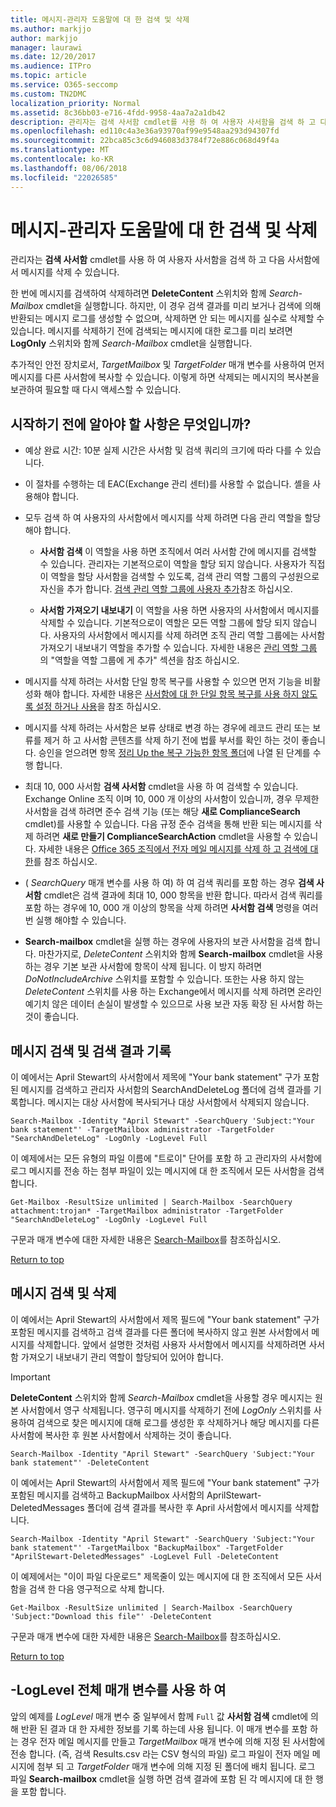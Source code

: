 ```yaml
---
title: 메시지-관리자 도움말에 대 한 검색 및 삭제
ms.author: markjjo
author: markjjo
manager: laurawi
ms.date: 12/20/2017
ms.audience: ITPro
ms.topic: article
ms.service: O365-seccomp
ms.custom: TN2DMC
localization_priority: Normal
ms.assetid: 8c36bb03-e716-4fdd-9958-4aa7a2a1db42
description: 관리자는 검색 사서함 cmdlet를 사용 하 여 사용자 사서함을 검색 하 고 다음 사서함에서 메시지를 삭제 수 있습니다.
ms.openlocfilehash: ed110c4a3e36a93970af99e9548aa293d94307fd
ms.sourcegitcommit: 22bca85c3c6d946083d3784f72e886c068d49f4a
ms.translationtype: MT
ms.contentlocale: ko-KR
ms.lasthandoff: 08/06/2018
ms.locfileid: "22026585"
---
```

# <a name="search-for-and-delete-messages---admin-help"></a>메시지-관리자 도움말에 대 한 검색 및 삭제
  
관리자는 **검색 사서함** cmdlet를 사용 하 여 사용자 사서함을 검색 하 고 다음 사서함에서 메시지를 삭제 수 있습니다. 
  
한 번에 메시지를 검색하여 삭제하려면  **DeleteContent** 스위치와 함께 _Search-Mailbox_ cmdlet을 실행합니다. 하지만, 이 경우 검색 결과를 미리 보거나 검색에 의해 반환되는 메시지 로그를 생성할 수 없으며, 삭제하면 안 되는 메시지를 실수로 삭제할 수 있습니다. 메시지를 삭제하기 전에 검색되는 메시지에 대한 로그를 미리 보려면  **LogOnly** 스위치와 함께 _Search-Mailbox_ cmdlet을 실행합니다. 
  
추가적인 안전 장치로서,  _TargetMailbox_ 및  _TargetFolder_ 매개 변수를 사용하여 먼저 메시지를 다른 사서함에 복사할 수 있습니다. 이렇게 하면 삭제되는 메시지의 복사본을 보관하여 필요할 때 다시 액세스할 수 있습니다. 
  
## <a name="what-do-i-need-to-know-before-i-begin"></a>시작하기 전에 알아야 할 사항은 무엇입니까?
<a name="sectionSection0"> </a>

- 예상 완료 시간: 10분 실제 시간은 사서함 및 검색 쿼리의 크기에 따라 다를 수 있습니다.
    
- 이 절차를 수행하는 데 EAC(Exchange 관리 센터)를 사용할 수 없습니다. 셸을 사용해야 합니다.
    
- 모두 검색 하 여 사용자의 사서함에서 메시지를 삭제 하려면 다음 관리 역할을 할당 해야 합니다.
    
  - **사서함 검색** 이 역할을 사용 하면 조직에서 여러 사서함 간에 메시지를 검색할 수 있습니다. 관리자는 기본적으로이 역할을 할당 되지 않습니다. 사용자가 직접이 역할을 할당 사서함을 검색할 수 있도록, 검색 관리 역할 그룹의 구성원으로 자신을 추가 합니다. [검색 관리 역할 그룹에 사용자 추가](http://technet.microsoft.com/library/729e09d8-614b-431f-ae04-ae41fb4c628e.aspx)참조 하십시오.
    
  - **사서함 가져오기 내보내기** 이 역할을 사용 하면 사용자의 사서함에서 메시지를 삭제할 수 있습니다. 기본적으로이 역할은 모든 역할 그룹에 할당 되지 않습니다. 사용자의 사서함에서 메시지를 삭제 하려면 조직 관리 역할 그룹에는 사서함 가져오기 내보내기 역할을 추가할 수 있습니다. 자세한 내용은 [관리 역할 그룹](http://technet.microsoft.com/library/ab9b7a3b-bf67-4ba1-bde5-8e6ac174b82c.aspx) 의 "역할을 역할 그룹에 게 추가" 섹션을 참조 하십시오. 
    
- 메시지를 삭제 하려는 사서함 단일 항목 복구를 사용할 수 있으면 먼저 기능을 비활성화 해야 합니다. 자세한 내용은 [사서함에 대 한 단일 항목 복구를 사용 하지 않도록 설정 하거나 사용](http://technet.microsoft.com/library/2e7f1bcd-8395-45ad-86ce-22868bd46af0.aspx)을 참조 하십시오.
    
- 메시지를 삭제 하려는 사서함은 보류 상태로 변경 하는 경우에 레코드 관리 또는 보류를 제거 하 고 사서함 콘텐츠를 삭제 하기 전에 법률 부서를 확인 하는 것이 좋습니다. 승인을 얻으려면 항목 [정리 Up the 복구 가능한 항목 폴더](http://technet.microsoft.com/library/82c310f8-de2f-46f2-8e1a-edb6055d6e69.aspx)에 나열 된 단계를 수행 합니다.
    
- 최대 10, 000 사서함 **검색 사서함** cmdlet을 사용 하 여 검색할 수 있습니다. Exchange Online 조직 이며 10, 000 개 이상의 사서함이 있습니까, 경우 무제한 사서함을 검색 하려면 준수 검색 기능 (또는 해당 **새로 ComplianceSearch** cmdlet)를 사용할 수 있습니다. 다음 규정 준수 검색을 통해 반환 되는 메시지를 삭제 하려면 **새로 만들기 ComplianceSearchAction** cmdlet을 사용할 수 있습니다. 자세한 내용은 [Office 365 조직에서 전자 메일 메시지를 삭제 하 고 검색에 대 한](https://go.microsoft.com/fwlink/p/?LinkId=786856)를 참조 하십시오.
    
- ( *SearchQuery* 매개 변수를 사용 하 여) 하 여 검색 쿼리를 포함 하는 경우 **검색 사서함** cmdlet은 검색 결과에 최대 10, 000 항목을 반환 합니다. 따라서 검색 쿼리를 포함 하는 경우에 10, 000 개 이상의 항목을 삭제 하려면 **사서함 검색** 명령을 여러 번 실행 해야할 수 있습니다. 
    
- **Search-mailbox** cmdlet을 실행 하는 경우에 사용자의 보관 사서함을 검색 합니다. 마찬가지로, _DeleteContent_ 스위치와 함께 **Search-mailbox** cmdlet을 사용 하는 경우 기본 보관 사서함에 항목이 삭제 됩니다. 이 방지 하려면 *DoNotIncludeArchive* 스위치를 포함할 수 있습니다. 또한는 사용 하지 않는 _DeleteContent_ 스위치를 사용 하는 Exchange에서 메시지를 삭제 하려면 온라인 예기치 않은 데이터 손실이 발생할 수 있으므로 사용 보관 자동 확장 된 사서함 하는 것이 좋습니다. 
    
## <a name="search-messages-and-log-the-search-results"></a>메시지 검색 및 검색 결과 기록
<a name="sectionSection1"> </a>

이 예에서는 April Stewart의 사서함에서 제목에 "Your bank statement" 구가 포함된 메시지를 검색하고 관리자 사서함의 SearchAndDeleteLog 폴더에 검색 결과를 기록합니다. 메시지는 대상 사서함에 복사되거나 대상 사서함에서 삭제되지 않습니다.
  
```
Search-Mailbox -Identity "April Stewart" -SearchQuery 'Subject:"Your bank statement"' -TargetMailbox administrator -TargetFolder "SearchAndDeleteLog" -LogOnly -LogLevel Full
```

이 예제에서는 모든 유형의 파일 이름에 "트로이" 단어를 포함 하 고 관리자의 사서함에 로그 메시지를 전송 하는 첨부 파일이 있는 메시지에 대 한 조직에서 모든 사서함을 검색 합니다.
  
```
Get-Mailbox -ResultSize unlimited | Search-Mailbox -SearchQuery attachment:trojan* -TargetMailbox administrator -TargetFolder "SearchAndDeleteLog" -LogOnly -LogLevel Full
```

구문과 매개 변수에 대한 자세한 내용은 [Search-Mailbox](http://technet.microsoft.com/library/9ee3b02c-d343-4816-a583-a90b1fad4b26.aspx)를 참조하십시오.
  
[Return to top](search-for-and-delete-messagesadmin-help.md#top)
  
## <a name="search-and-delete-messages"></a>메시지 검색 및 삭제
<a name="sectionSection2"> </a>

이 예에서는 April Stewart의 사서함에서 제목 필드에 "Your bank statement" 구가 포함된 메시지를 검색하고 검색 결과를 다른 폴더에 복사하지 않고 원본 사서함에서 메시지를 삭제합니다. 앞에서 설명한 것처럼 사용자 사서함에서 메시지를 삭제하려면 사서함 가져오기 내보내기 관리 역할이 할당되어 있어야 합니다.
  
> [!IMPORTANT]
> **DeleteContent** 스위치와 함께 _Search-Mailbox_ cmdlet을 사용할 경우 메시지는 원본 사서함에서 영구 삭제됩니다. 영구히 메시지를 삭제하기 전에  _LogOnly_ 스위치를 사용하여 검색으로 찾은 메시지에 대해 로그를 생성한 후 삭제하거나 해당 메시지를 다른 사서함에 복사한 후 원본 사서함에서 삭제하는 것이 좋습니다. 
  
```
Search-Mailbox -Identity "April Stewart" -SearchQuery 'Subject:"Your bank statement"' -DeleteContent
```

이 예에서는 April Stewart의 사서함에서 제목 필드에 "Your bank statement" 구가 포함된 메시지를 검색하고 BackupMailbox 사서함의 AprilStewart-DeletedMessages 폴더에 검색 결과를 복사한 후 April 사서함에서 메시지를 삭제합니다.
  
```
Search-Mailbox -Identity "April Stewart" -SearchQuery 'Subject:"Your bank statement"' -TargetMailbox "BackupMailbox" -TargetFolder "AprilStewart-DeletedMessages" -LogLevel Full -DeleteContent
```

이 예제에서는 "이이 파일 다운로드" 제목줄이 있는 메시지에 대 한 조직에서 모든 사서함을 검색 한 다음 영구적으로 삭제 합니다. 
  
```
Get-Mailbox -ResultSize unlimited | Search-Mailbox -SearchQuery 'Subject:"Download this file"' -DeleteContent
```

구문과 매개 변수에 대한 자세한 내용은 [Search-Mailbox](http://technet.microsoft.com/library/9ee3b02c-d343-4816-a583-a90b1fad4b26.aspx)를 참조하십시오.
  
[Return to top](search-for-and-delete-messagesadmin-help.md#top)
  
## <a name="using-the--loglevel-full-parameter"></a>-LogLevel 전체 매개 변수를 사용 하 여
<a name="sectionSection3"> </a>

앞의 예제를 _LogLevel_ 매개 변수 중 일부에서 함께 `Full` 값 **사서함 검색** cmdlet에 의해 반환 된 결과 대 한 자세한 정보를 기록 하는데 사용 됩니다. 이 매개 변수를 포함 하는 경우 전자 메일 메시지를 만들고 _TargetMailbox_ 매개 변수에 의해 지정 된 사서함에 전송 합니다. (즉, 검색 Results.csv 라는 CSV 형식의 파일) 로그 파일이 전자 메일 메시지에 첨부 되 고 _TargetFolder_ 매개 변수에 의해 지정 된 폴더에 배치 됩니다. 로그 파일 **Search-mailbox** cmdlet을 실행 하면 검색 결과에 포함 된 각 메시지에 대 한 행을 포함 합니다. 
  

